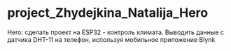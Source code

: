# project_Zhydejkina_Natalija_Hero
 Hero: cделать проект на ESP32 - контроль  климата. Выводить данные с датчика DHT-11 на телефон, используя мобильное приложение Blynk
